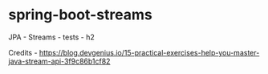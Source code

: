 # spring-boot-streams
JPA - Streams - tests - h2



Credits - https://blog.devgenius.io/15-practical-exercises-help-you-master-java-stream-api-3f9c86b1cf82
